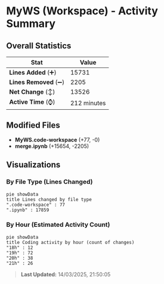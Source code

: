 # MyWS (Workspace) - Activity Summary 

## Overall Statistics

| Stat                   | Value                                                             |
| ---------------------- | ----------------------------------------------------------------- |
| **Lines Added** (➕)   | 15731                                          |
| **Lines Removed** (➖) | 2205                                        |
| **Net Change** (↕)    | 13526                |
| **Active Time** (⌚)   | 212 minutes |


## Modified Files
- **MyWS.code-workspace** (+77, -0)
- **merge.ipynb** (+15654, -2205)

## Visualizations

### By File Type (Lines Changed)

```mermaid
pie showData
title Lines changed by file type
".code-workspace" : 77
".ipynb" : 17859
```

### By Hour (Estimated Activity Count)

```mermaid
pie showData
title Coding activity by hour (count of changes)
"18h" : 12
"19h" : 72
"20h" : 38
"21h" : 26
```


> **Last Updated:** 14/03/2025, 21:50:05